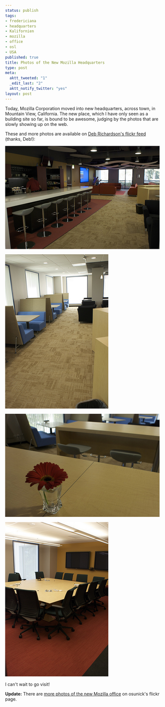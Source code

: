 ```yaml
--- 
status: publish
tags: 
- fredericiana
- headquarters
- Kalifornien
- mozilla
- office
- osl
- USA
published: true
title: Photos of the New Mozilla Headquarters
type: post
meta: 
  aktt_tweeted: "1"
  _edit_last: "2"
  aktt_notify_twitter: "yes"
layout: post
---
```

Today, Mozilla Corporation moved into new headquarters, across town, in Mountain View, California. The new place, which I have only seen as a building site so far, is bound to be awesome, judging by the photos that are slowly showing up on the web.

These and more photos are available on <a href="http://www.flickr.com/photos/deb-richardson/sets/72157619365961813/">Deb Richardson's flickr feed</a> (thanks, Deb!):

<a href="http://www.flickr.com/photos/deb-richardson/3608394556/in/set-72157619365961813/"><img src="/media/wp/2009/06/mozhq1.jpg" alt="Mozilla Headquarters, Pic 1" title="Mozilla Headquarters, Pic 1" width="500" height="334" class="alignnone size-full wp-image-2265" /></a>

<a href="http://www.flickr.com/photos/deb-richardson/3608421270/in/set-72157619365961813/"><img src="/media/wp/2009/06/mozhq2.jpg" alt="Mozilla Headquarters, Pic 2" title="Mozilla Headquarters, Pic 2" width="334" height="500" class="alignnone size-full wp-image-2266" /></a>

<a href="http://www.flickr.com/photos/deb-richardson/3608425254/in/set-72157619365961813/"><img src="/media/wp/2009/06/mozhq3.jpg" alt="Mozilla Headquarters, Pic 3" title="Mozilla Headquarters, Pic 3" width="500" height="334" class="alignnone size-full wp-image-2267" /></a>

<a href="http://www.flickr.com/photos/deb-richardson/3607488305/in/set-72157619365961813/"><img src="/media/wp/2009/06/mozhq4.jpg" alt="Mozilla Headquarters, Pic 4" title="Mozilla Headquarters, Pic 4" width="334" height="500" class="alignnone size-full wp-image-2268" /></a>

I can't wait to go visit!

<strong>Update:</strong> There are <a href="http://www.flickr.com/photos/osunick/sets/72157619367256703/">more photos of the new Mozilla office</a> on osunick's flickr page.
